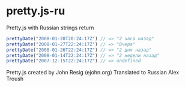 pretty.js-ru
============

Pretty.js with Russian strings return
```javascript
prettyDate("2008-01-28T20:24:17Z") // => "2 часа назад"
prettyDate("2008-01-27T22:24:17Z") // => "Вчера"
prettyDate("2008-01-26T22:24:17Z") // => "2 дня назад"
prettyDate("2008-01-14T22:24:17Z") // => "2 недели назад"
prettyDate("2007-12-15T22:24:17Z") // => undefined
```
Pretty.js created by John Resig (ejohn.org)
Translated to Russian Alex Troush
